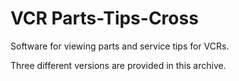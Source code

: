 # VCR Parts-Tips-Cross

Software for viewing parts and service tips for VCRs.

Three different versions are provided in this archive.

